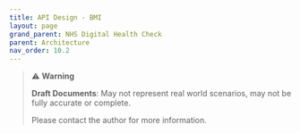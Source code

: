 ```yaml
---
title: API Design - BMI
layout: page
grand_parent: NHS Digital Health Check
parent: Architecture
nav_order: 10.2
---
```


> ⚠️ **Warning**
>  
> **Draft Documents**: May not represent real world scenarios, may not be fully accurate or complete.
>
> Please contact the author for more information.

<div id="swagger-ui"></div>
<script src="/swagger-ui/swagger-ui-bundle.js" charset="UTF-8"> </script>
<script src="/swagger-ui/swagger-ui-standalone-preset.js" charset="UTF-8"> </script>

<script>
    window.onload = function() {
        window.ui = SwaggerUIBundle({
        url: "https://raw.githubusercontent.com/RossBugginsNHS/nhs-experience/latest/src/projects/digital-health-check/discovery/dhc/src/bmiapi/swagger-v0.1.json",
        dom_id: '#swagger-ui',
        deepLinking: true,
        presets: [
            SwaggerUIBundle.presets.apis,
            SwaggerUIStandalonePreset
        ],
        plugins: [
            SwaggerUIBundle.plugins.DownloadUrl
        ],
        layout: "BaseLayout"
        });
    };
</script>